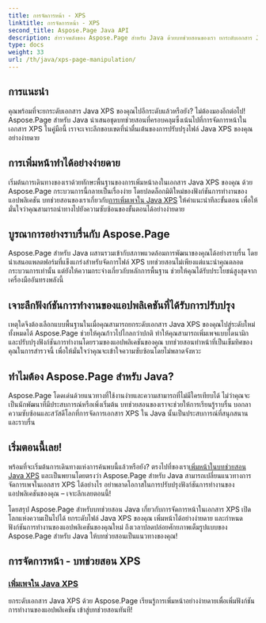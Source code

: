 ```yaml
---
title: การจัดการหน้า - XPS
linktitle: การจัดการหน้า - XPS
second_title: Aspose.Page Java API
description: สำรวจพลังของ Aspose.Page สำหรับ Java ด้วยบทช่วยสอนของเรา ยกระดับเอกสาร Java XPS ของคุณโดยเพิ่มหน้าได้อย่างง่ายดายเพื่อเพิ่มประสิทธิภาพการทำงานของแอปพลิเคชัน
type: docs
weight: 33
url: /th/java/xps-page-manipulation/
---
```


## การแนะนำ

คุณพร้อมที่จะยกระดับเอกสาร Java XPS ของคุณไปอีกระดับแล้วหรือยัง? ไม่ต้องมองอีกต่อไป! Aspose.Page สำหรับ Java นำเสนอชุดบทช่วยสอนที่ครอบคลุมซึ่งเน้นไปที่การจัดการหน้าในเอกสาร XPS ในคู่มือนี้ เราจะเจาะลึกขอบเขตที่น่าตื่นเต้นของการปรับปรุงไฟล์ Java XPS ของคุณอย่างง่ายดาย

## การเพิ่มหน้าทำได้อย่างง่ายดาย

 เริ่มต้นการเดินทางของเราด้วยทักษะพื้นฐานของการเพิ่มหน้าลงในเอกสาร Java XPS ของคุณ ด้วย Aspose.Page กระบวนการนี้กลายเป็นเรื่องง่าย โดยปลดล็อกมิติใหม่ของฟังก์ชันการทำงานของแอปพลิเคชัน บทช่วยสอนของเราเกี่ยวกับ[การเพิ่มเพจใน Java XPS](./add-page/) ให้คำแนะนำทีละขั้นตอน เพื่อให้มั่นใจว่าคุณสามารถนำทางไปยังความซับซ้อนของขั้นตอนได้อย่างง่ายดาย

## บูรณาการอย่างราบรื่นกับ Aspose.Page

Aspose.Page สำหรับ Java ผสานรวมเข้ากับสภาพแวดล้อมการพัฒนาของคุณได้อย่างราบรื่น โดยนำเสนอแพลตฟอร์มที่แข็งแกร่งสำหรับจัดการไฟล์ XPS บทช่วยสอนไม่เพียงแต่แนะนำคุณตลอดกระบวนการเท่านั้น แต่ยังให้ความกระจ่างเกี่ยวกับหลักการพื้นฐาน ช่วยให้คุณได้รับประโยชน์สูงสุดจากเครื่องมืออันทรงพลังนี้

## เจาะลึกฟังก์ชันการทำงานของแอปพลิเคชันที่ได้รับการปรับปรุง

เหตุใดจึงต้องเลือกแบบพื้นฐานในเมื่อคุณสามารถยกระดับเอกสาร Java XPS ของคุณไปสู่ระดับใหม่ทั้งหมดได้ Aspose.Page ช่วยให้คุณก้าวไปไกลกว่าปกติ ทำให้คุณสามารถเพิ่มเพจแบบไดนามิก และปรับปรุงฟังก์ชันการทำงานโดยรวมของแอปพลิเคชันของคุณ บทช่วยสอนทำหน้าที่เป็นเข็มทิศของคุณในการสำรวจนี้ เพื่อให้มั่นใจว่าคุณจะเข้าใจความซับซ้อนโดยไม่พลาดจังหวะ

## ทำไมต้อง Aspose.Page สำหรับ Java?

Aspose.Page โดดเด่นด้วยแนวทางที่ใช้งานง่ายและความสามารถที่ไม่มีใครเทียบได้ ไม่ว่าคุณจะเป็นนักพัฒนาที่มีประสบการณ์หรือเพิ่งเริ่มต้น บทช่วยสอนของเราจะช่วยให้การเรียนรู้ราบรื่น บอกลาความซับซ้อนและสวัสดีโลกที่การจัดการเอกสาร XPS ใน Java นั้นเป็นประสบการณ์ที่สนุกสนานและราบรื่น

## เริ่มตอนนี้เลย!

 พร้อมที่จะเริ่มต้นการเดินทางแห่งการค้นพบนี้แล้วหรือยัง? ตรงไปที่ของเรา[เพิ่มหน้าในบทช่วยสอน Java XPS](./add-page/) และเป็นพยานโดยตรงว่า Aspose.Page สำหรับ Java สามารถเปลี่ยนแนวทางการจัดการเพจในเอกสาร XPS ได้อย่างไร อย่าพลาดโอกาสในการปรับปรุงฟังก์ชันการทำงานของแอปพลิเคชันของคุณ – เจาะลึกเลยตอนนี้!

โดยสรุป Aspose.Page สำหรับบทช่วยสอน Java เกี่ยวกับการจัดการหน้าในเอกสาร XPS เปิดโลกแห่งความเป็นไปได้ ยกระดับไฟล์ Java XPS ของคุณ เพิ่มหน้าได้อย่างง่ายดาย และกำหนดฟังก์ชันการทำงานของแอปพลิเคชันของคุณใหม่ ถึงเวลาปลดปล่อยศักยภาพเต็มรูปแบบของ Aspose.Page สำหรับ Java ให้บทช่วยสอนเป็นแนวทางของคุณ!
## การจัดการหน้า - บทช่วยสอน XPS
### [เพิ่มเพจใน Java XPS](./add-page/)
ยกระดับเอกสาร Java XPS ด้วย Aspose.Page เรียนรู้การเพิ่มหน้าอย่างง่ายดายเพื่อเพิ่มฟังก์ชันการทำงานของแอปพลิเคชัน เข้าสู่บทช่วยสอนทันที!
